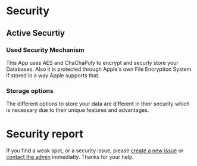 # Security

## Active Securtiy

### Used Security Mechanism

This App uses AES and ChaChaPoly to encrypt and securly store your Databases. Also it is protected through Apple's own File Encryption System if stored in a way Apple supports that.


### Storage options

The different options to store your data are different in their security which is necessary due to their unique features and advantages.


# Security report

If you find a weak spot, or a security issue, please [create a new issue](https://github.com/Julessh05/Protecto-Pass/issues/new) or [contact the admin](mailto:support@julianschumacher.dev) immediatly.
Thanks for your help.

